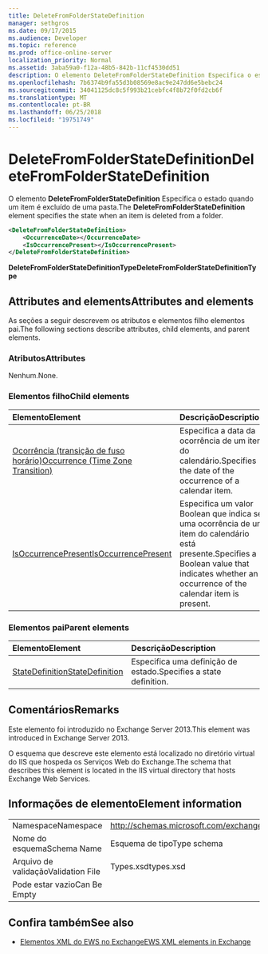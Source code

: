 ```yaml
---
title: DeleteFromFolderStateDefinition
manager: sethgros
ms.date: 09/17/2015
ms.audience: Developer
ms.topic: reference
ms.prod: office-online-server
localization_priority: Normal
ms.assetid: 3aba59a0-f12a-48b5-842b-11cf4530dd51
description: O elemento DeleteFromFolderStateDefinition Especifica o estado quando um item é excluído de uma pasta.
ms.openlocfilehash: 7b6374b9fa55d3b08569e8ac9e247dd6e5bebc24
ms.sourcegitcommit: 34041125dc8c5f993b21cebfc4f8b72f0fd2cb6f
ms.translationtype: MT
ms.contentlocale: pt-BR
ms.lasthandoff: 06/25/2018
ms.locfileid: "19751749"
---
```

# <a name="deletefromfolderstatedefinition"></a><span data-ttu-id="044a8-103">DeleteFromFolderStateDefinition</span><span class="sxs-lookup"><span data-stu-id="044a8-103">DeleteFromFolderStateDefinition</span></span>

<span data-ttu-id="044a8-104">O elemento **DeleteFromFolderStateDefinition** Especifica o estado quando um item é excluído de uma pasta.</span><span class="sxs-lookup"><span data-stu-id="044a8-104">The **DeleteFromFolderStateDefinition** element specifies the state when an item is deleted from a folder.</span></span> 
  
```XML
<DeleteFromFolderStateDefinition>
    <OccurrenceDate></OccurrenceDate>
    <IsOccurrencePresent></IsOccurrencePresent>
</DeleteFromFolderStateDefinition>
```

 <span data-ttu-id="044a8-105">**DeleteFromFolderStateDefinitionType**</span><span class="sxs-lookup"><span data-stu-id="044a8-105">**DeleteFromFolderStateDefinitionType**</span></span>
## <a name="attributes-and-elements"></a><span data-ttu-id="044a8-106">Attributes and elements</span><span class="sxs-lookup"><span data-stu-id="044a8-106">Attributes and elements</span></span>

<span data-ttu-id="044a8-107">As seções a seguir descrevem os atributos e elementos filho elementos pai.</span><span class="sxs-lookup"><span data-stu-id="044a8-107">The following sections describe attributes, child elements, and parent elements.</span></span>
  
### <a name="attributes"></a><span data-ttu-id="044a8-108">Atributos</span><span class="sxs-lookup"><span data-stu-id="044a8-108">Attributes</span></span>

<span data-ttu-id="044a8-109">Nenhum.</span><span class="sxs-lookup"><span data-stu-id="044a8-109">None.</span></span>
  
### <a name="child-elements"></a><span data-ttu-id="044a8-110">Elementos filho</span><span class="sxs-lookup"><span data-stu-id="044a8-110">Child elements</span></span>

|<span data-ttu-id="044a8-111">**Elemento**</span><span class="sxs-lookup"><span data-stu-id="044a8-111">**Element**</span></span>|<span data-ttu-id="044a8-112">**Descrição**</span><span class="sxs-lookup"><span data-stu-id="044a8-112">**Description**</span></span>|
|:-----|:-----|
|[<span data-ttu-id="044a8-113">Ocorrência (transição de fuso horário)</span><span class="sxs-lookup"><span data-stu-id="044a8-113">Occurrence (Time Zone Transition)</span></span>](occurrence-time-zone-transition.md) <br/> |<span data-ttu-id="044a8-114">Especifica a data da ocorrência de um item do calendário.</span><span class="sxs-lookup"><span data-stu-id="044a8-114">Specifies the date of the occurrence of a calendar item.</span></span>  <br/> |
|[<span data-ttu-id="044a8-115">IsOccurrencePresent</span><span class="sxs-lookup"><span data-stu-id="044a8-115">IsOccurrencePresent</span></span>](isoccurrencepresent.md) <br/> |<span data-ttu-id="044a8-116">Especifica um valor Boolean que indica se uma ocorrência de um item do calendário está presente.</span><span class="sxs-lookup"><span data-stu-id="044a8-116">Specifies a Boolean value that indicates whether an occurrence of the calendar item is present.</span></span>  <br/> |
   
### <a name="parent-elements"></a><span data-ttu-id="044a8-117">Elementos pai</span><span class="sxs-lookup"><span data-stu-id="044a8-117">Parent elements</span></span>

|<span data-ttu-id="044a8-118">**Elemento**</span><span class="sxs-lookup"><span data-stu-id="044a8-118">**Element**</span></span>|<span data-ttu-id="044a8-119">**Descrição**</span><span class="sxs-lookup"><span data-stu-id="044a8-119">**Description**</span></span>|
|:-----|:-----|
|[<span data-ttu-id="044a8-120">StateDefinition</span><span class="sxs-lookup"><span data-stu-id="044a8-120">StateDefinition</span></span>](statedefinition.md) <br/> |<span data-ttu-id="044a8-121">Especifica uma definição de estado.</span><span class="sxs-lookup"><span data-stu-id="044a8-121">Specifies a state definition.</span></span>  <br/> |
   
## <a name="remarks"></a><span data-ttu-id="044a8-122">Comentários</span><span class="sxs-lookup"><span data-stu-id="044a8-122">Remarks</span></span>

<span data-ttu-id="044a8-123">Este elemento foi introduzido no Exchange Server 2013.</span><span class="sxs-lookup"><span data-stu-id="044a8-123">This element was introduced in Exchange Server 2013.</span></span>
  
<span data-ttu-id="044a8-124">O esquema que descreve este elemento está localizado no diretório virtual do IIS que hospeda os Serviços Web do Exchange.</span><span class="sxs-lookup"><span data-stu-id="044a8-124">The schema that describes this element is located in the IIS virtual directory that hosts Exchange Web Services.</span></span>
  
## <a name="element-information"></a><span data-ttu-id="044a8-125">Informações de elemento</span><span class="sxs-lookup"><span data-stu-id="044a8-125">Element information</span></span>

|||
|:-----|:-----|
|<span data-ttu-id="044a8-126">Namespace</span><span class="sxs-lookup"><span data-stu-id="044a8-126">Namespace</span></span>  <br/> |http://schemas.microsoft.com/exchange/services/2006/types  <br/> |
|<span data-ttu-id="044a8-127">Nome do esquema</span><span class="sxs-lookup"><span data-stu-id="044a8-127">Schema Name</span></span>  <br/> |<span data-ttu-id="044a8-128">Esquema de tipo</span><span class="sxs-lookup"><span data-stu-id="044a8-128">Type schema</span></span>  <br/> |
|<span data-ttu-id="044a8-129">Arquivo de validação</span><span class="sxs-lookup"><span data-stu-id="044a8-129">Validation File</span></span>  <br/> |<span data-ttu-id="044a8-130">Types.xsd</span><span class="sxs-lookup"><span data-stu-id="044a8-130">types.xsd</span></span>  <br/> |
|<span data-ttu-id="044a8-131">Pode estar vazio</span><span class="sxs-lookup"><span data-stu-id="044a8-131">Can Be Empty</span></span>  <br/> ||
   
## <a name="see-also"></a><span data-ttu-id="044a8-132">Confira também</span><span class="sxs-lookup"><span data-stu-id="044a8-132">See also</span></span>

- [<span data-ttu-id="044a8-133">Elementos XML do EWS no Exchange</span><span class="sxs-lookup"><span data-stu-id="044a8-133">EWS XML elements in Exchange</span></span>](ews-xml-elements-in-exchange.md)

